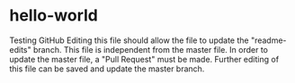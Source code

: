 # hello-world
Testing GitHub 
Editing this file should allow the file to update the "readme-edits" branch.
This file is independent from the master file. In order to update the master file, a "Pull Request" must be made.
Further editing of this file can be saved and update the master branch.
